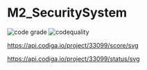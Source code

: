 # M2_SecuritySystem
![code grade](https://user-images.githubusercontent.com/102212321/164887088-f5f2b7dc-7e73-48d2-aa5c-ff072b094111.JPG)
![codequality](https://user-images.githubusercontent.com/102212321/164887100-791078ed-a8e2-4bbb-8ac3-075a9b178cdd.JPG)

https://api.codiga.io/project/33099/score/svg

https://api.codiga.io/project/33099/status/svg
